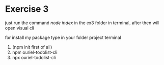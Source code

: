 # Exercise 3
just run the command *node index* in the ex3 folder in terminal, after then will open visual cli

for install my package type in your folder project terminal
1. (npm init first of all)
2. npm ouriel-todolist-cli
3. npx ouriel-todolist-cli
